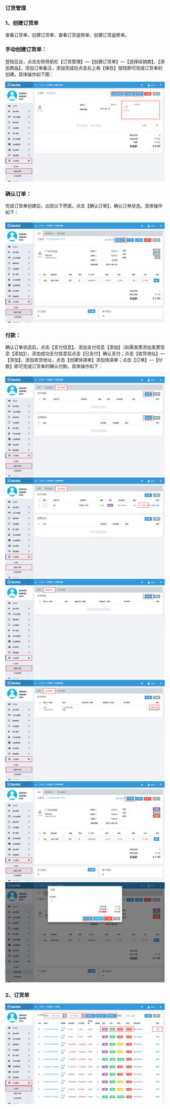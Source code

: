 ### 订货管理

### 1、创建订货单

查看订货单、创建订货单、查看订货返修单、创建订货返修单。

### 手动创建订货单：

登陆后台，点击左侧导航栏【订货管理】—【创建订货单】—【选择经销商】、【添加商品】、添加订单备注，添加完成后点击右上角【保存】按钮即可完成订货单的创建。具体操作如下图：

![](/assets/创建订货单01.jpg)

### 确认订单：

完成订货单创建后，出现以下界面，点击【确认订单】，确认订单状态。具体操作如下：

### ![](/assets/创建订货单02.jpg)

### 付款：

确认订单状态后，点击【支付信息】，添加支付信息【添加】（如需发票添加发票信息【添加】），添加成功支付信息后点击【已支付】确认支付；点击【收货地址】—【添加】，添加收货地址，点击【创建快递单】添加快递单；点击【订单】—【付款】即可完成订货单的确认付款。具体操作如下：

### ![](/assets/创建订货单四.jpg)![](/assets/创建订货单.jpg)![](/assets/创建订货单05.jpg)![](/assets/创建订货单06.jpg)![](/assets/创建订货单三.jpg)![](/assets/创建订货单07.jpg)

### 2、订货单

![](/assets/订货单01.jpg)



